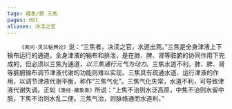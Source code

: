 ```yaml
---
tags: 藏象/腑 三焦
pages: 081
aliases: 决渎之官
---
```

&emsp;&emsp;`《素问·灵兰秘典论》`说：“三焦者，决渎之官，水道出焉。”三焦是全身津液上下输布运行的通道。全身津液的输布和排泄，是在肺、脾、肾等脏腑的协同作用下完成的，但必须以三焦为通道<dfn>，以三焦通行元气为动力</dfn>。三焦水道不利，肺、脾、肾等脏腑输布调节津液代谢的功能则难以实现。三焦具有疏通水道、运行津液的作用，以调节津液代谢平衡，称作“三焦气化”。三焦气化失常，水道不利，可导致津液代谢失调。正如`《类经·藏象类》`所说：“上焦不治则水泛高原，中焦不治则水留中脘，下焦不治则水乱二便。三焦气治，则脉络通而水道利。”